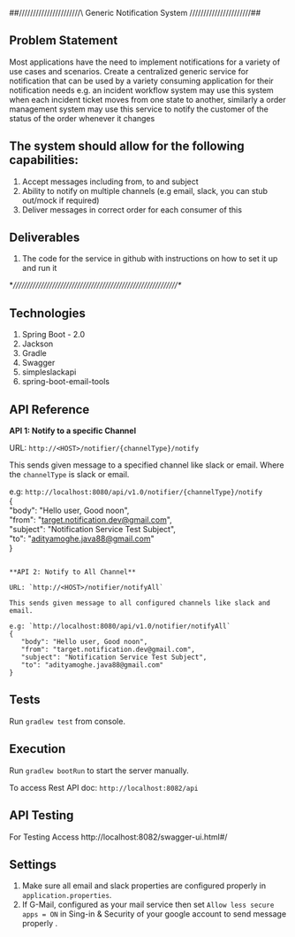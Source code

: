 ##/\/\/\/\/\/\/\/\/\/\/\/\/\/\/\/\/\/\/\/\/\/\ Generic Notification System /\/\/\/\/\/\/\/\/\/\/\/\/\/\/\/\/\/\/\/\/\/\##   
## Problem Statement 
Most applications have the need to implement notifications for a variety of use cases and
scenarios. Create a centralized generic service for notification that can be used by a variety
consuming application for their notification needs e.g. an incident workflow system may use
this system when each incident ticket moves from one state to another, similarly a order
management system may use this service to notify the customer of the status of the order
whenever it changes 
 
## The system should allow for the following capabilities: 
 
1. Accept messages including from, to and subject 
2. Ability to notify on multiple channels (e.g email, slack, you can stub out/mock if
required) 
3. Deliver messages in correct order for each consumer of this  
 
## Deliverables 
1. The code for the service in github with instructions on how to set it up and run it

**/\/\/\/\/\/\/\/\/\/\/\/\/\/\/\/\/\/\/\/\/\/\/\/\/\/\/\/\/\/\/\/\/\/\/\/\/\/\/\/\/\/\/\/\/\/\/\/\/\/\/\/\/\/\/\/\/\/\/\**

## Technologies

1. Spring Boot - 2.0
2. Jackson
3. Gradle
4. Swagger
5. simpleslackapi
6. spring-boot-email-tools

## API Reference

**API 1: Notify to a specific Channel**

URL: `http://<HOST>/notifier/{channelType}/notify`

This sends given message to a specified channel like slack or email.
Where the `channelType` is slack or email.

e.g: `http://localhost:8080/api/v1.0/notifier/{channelType}/notify`   
{  
   "body": "Hello user, Good noon",  
   "from": "target.notification.dev@gmail.com",  
   "subject": "Notification Service Test Subject",  
   "to": "adityamoghe.java88@gmail.com"  
}
```

**API 2: Notify to All Channel**

URL: `http://<HOST>/notifier/notifyAll`

This sends given message to all configured channels like slack and email.

e.g: `http://localhost:8080/api/v1.0/notifier/notifyAll`
{  
   "body": "Hello user, Good noon",  
   "from": "target.notification.dev@gmail.com",  
   "subject": "Notification Service Test Subject",  
   "to": "adityamoghe.java88@gmail.com"  
}
```
 
## Tests

Run `gradlew test` from console.

## Execution

Run `gradlew bootRun` to start the server manually.

To access Rest API doc: `http://localhost:8082/api`

## API Testing

For Testing Access http://localhost:8082/swagger-ui.html#/

## Settings
1. Make sure all email and slack properties are configured properly in `application.properties`.
2. If G-Mail, configured as your mail service then set `Allow less secure apps = ON` in Sing-in & Security of your google account to send message properly .


